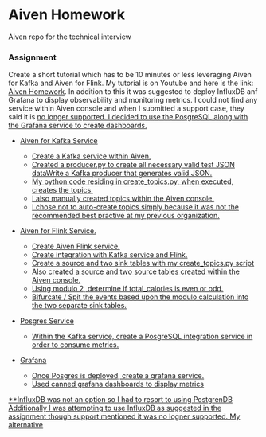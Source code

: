 # Aiven Homework
Aiven repo for the technical interview

### Assignment
Create a short tutorial which has to be 10 minutes or less leveraging Aiven for Kafka and Aiven for Flink.  My tutorial is on Youtube and here is the link: [Aiven Homework](https://youtu.be/EhROABt6zww). In addition to this it was suggested to deploy InfluxDB anf Grafana to display observability and monitoring metrics.  I could not find any service within Aiven console and when I submitted a support case, they said it is <u>no longer<u> supported.  I decided to use the PosgreSQL along with the Grafana service to create dashboards.

- Aiven for Kafka Service
    - Create a Kafka service within Aiven. 
    - Created a producer.py to create all necessary valid test JSON dataWrite a Kafka producer that generates valid JSON.
    - My python code residing in create_topics.py, when executed, creates the topics.
    - I also manually created topics within the Aiven console.
    - I chose not to auto-create topics simply because it was not the recommended best practive at my previous organization.

- Aiven for Flink Service.
    - Create Aiven Flink service.
    - Create integration with Kafka service and Flink.
    - Create a source and two sink tables with my create_topics.py script
    - Also created a source and two source tables created within the Aiven console.
    - Using modulo 2, determine if total_calories is even or odd.
    - Bifurcate / Spit the events based upon the modulo calculation into the two separate sink tables.

- Posgres Service
    - Within the Kafka service, create a PosgreSQL integration service in order to consume metrics.

- Grafana 
    - Once Posgres is deployed, create a grafana service.
    - Used canned grafana dashboards to display metrics






**InfluxDB was not an option so I had to resort to using PostgrenDB
Additionally I was attempting to use InfluxDB as suggested in the assignment though support mentioned it was no logner supported.  My alternative 

